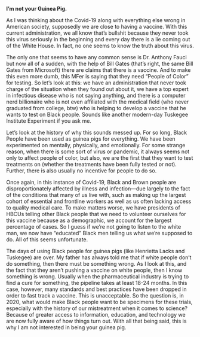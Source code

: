 **I’m not your Guinea Pig.**

As I was thinking about the Covid-19 along with everything else wrong in American society, supposedly we are close to having a vaccine. With this current administration, we all know that’s bullshit because they never took this virus seriously in the beginning and every day there is a lie coming out of the White House. In fact, no one seems to know the truth about this virus. 

The only one that seems to have any common sense is Dr. Anthony Fauci but now all of a sudden, with the help of Bill Gates (that’s right, the same Bill Gates from Microsoft) there are claims that there is a vaccine. And to make this even more dumb, this MFer is saying that they need “People of Color” for testing. So let’s look at this: we have an administration that never took charge of the situation when they found out about it, we have a top expert in infectious disease who is not saying anything, and there is a computer nerd billionaire who is not even affiliated with the medical field (who never graduated from college, btw) who is helping to develop a vaccine that he wants to test on Black people. Sounds like another  modern-day Tuskegee Institute Experiment if you ask me. 

Let’s look at the history of why this sounds messed up. For so long, Black People have been used as guinea pigs for everything. We have been experimented on mentally, physically, and emotionally. For some strange reason, when there is some sort of virus or pandemic, it always seems not only to affect people of color, but also, we are the first that they want to test treatments on (whether the treatments have been fully tested or not). Further, there is also usually no incentive for people to do so. 

Once again, in this instance of Covid-19, Black and Brown people are disproportionately affected by illness and infection—due largely to the fact of the conditions that many of us live with, such as making up the largest cohort of essential and frontline workers as well as us often lacking access to quality medical care. To make matters worse, we have presidents of HBCUs telling other Black people that we need to volunteer ourselves for this vaccine because as a demographic, we account for the largest percentage of cases. So I guess if we’re not going to listen to the white man, we now have “educated” Black men telling us what we’re supposed to do. All of this seems unfortunate. 

The days of using Black people for guinea pigs (like Henrietta Lacks and Tuskegee) are over. My father has always told me that if white people don’t do something, then there must be something wrong. As I look at this, and the fact that they aren’t pushing a vaccine on white people, then I know something is wrong. Usually when the pharmaceutical industry is trying to find a cure for something, the pipeline takes at least 18-24 months. In this case, however, many standards and best practices have been dropped in order to fast track a vaccine. This is unacceptable. So the question is, in 2020, what would make Black people want to be specimens for these trials, especially with the history of our mistreatment when it comes to science? Because of greater access to information, education, and technology we are now fully aware of how things turn out. With all that being said, this is why I am not interested in being your guinea pig. 
